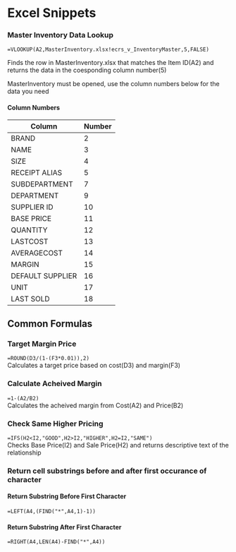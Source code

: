 # Excel Snippets

### Master Inventory Data Lookup

`=VLOOKUP(A2,MasterInventory.xlsx!ecrs_v_InventoryMaster,5,FALSE)`

Finds the row in MasterInventory.xlsx that matches the Item ID(A2) and returns the data in the coesponding column number(5)

MasterInventory must be opened, use the column numbers below for the data you need

#### Column Numbers    

| Column | Number |
| ----------- | ----------- |
| BRAND |  2| 
| NAME  |  3| 
| SIZE |  4| 
| RECEIPT ALIAS |  5| 
| SUBDEPARTMENT |  7| 
| DEPARTMENT |  9| 
| SUPPLIER ID |  10| 
| BASE PRICE |  11| 
| QUANTITY| 12| 
| LASTCOST |  13| 
| AVERAGECOST |  14| 
| MARGIN |  15| 
| DEFAULT SUPPLIER |  16| 
| UNIT| 17| 
| LAST SOLD| 18|    

## Common Formulas
### Target Margin Price
`=ROUND(D3/(1-(F3*0.01)),2)`  
Calculates a target price based on cost(D3) and margin(F3)

### Calculate Acheived Margin
`=1-(A2/B2)`  
Calculates the acheived margin from Cost(A2) and Price(B2)

### Check Same Higher Pricing
`=IFS(H2<I2,"GOOD",H2>I2,"HIGHER",H2=I2,"SAME")`  
Checks Base Price(I2) and Sale Price(H2) and returns descriptive text of the relationship

### Return cell substrings before and after first occurance of character
#### Return Substring Before First Character
`=LEFT(A4,(FIND("*",A4,1)-1))`
#### Return Substring After First Character
`=RIGHT(A4,LEN(A4)-FIND("*",A4))`
